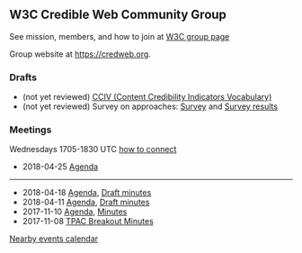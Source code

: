 
## W3C Credible Web Community Group

See mission, members, and how to join at [W3C group page](https://www.w3.org/community/credibility/)

Group website at <https://credweb.org>.

### Drafts

* (not yet reviewed) [CCIV (Content Credibility Indicators Vocabulary)](https://credweb.org/cciv)
* (not yet reviewed) Survey on approaches: [Survey](https://goo.gl/forms/aPUWPZD9doTUYT3A3) and [Survey results](https://goo.gl/Zonrju)

### Meetings

Wednesdays 1705-1830 UTC [how to connect](how-to-connect.md)

* 2018-04-25 [Agenda](agenda/20180425.md)

----
* 2018-04-18 [Agenda](agenda/20180418.md), [Draft minutes](https://credweb.zulipchat.com/#narrow/stream/114583-meeting/topic/2018-04-18web)
* 2018-04-11 [Agenda](agenda/20180411.md), [Draft minutes](https://credweb.zulipchat.com/#narrow/stream/114583-meeting/topic/2018-04-11)
* 2017-11-10 [Agenda](https://www.w3.org/wiki/File:Credibility-2017-11-10-agenda.pdf), [Minutes](https://www.w3.org/community/credibility/wiki/2017-11-10-minutes)
* 2017-11-08 [TPAC Breakout Minutes](https://www.w3.org/community/credibility/wiki/2017-11-08-minutes)

[Nearby events calendar](https://calendar.google.com/calendar/embed?src=certifiedcontentcoalition.org_9cd49bitubv0sicvpt6gvf9km0%40group.calendar.google.com)
